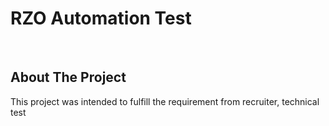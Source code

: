 # RZO Automation Test
<br>

## About The Project
This project was intended to fulfill the requirement from recruiter, technical test